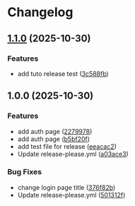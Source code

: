 # Changelog

## [1.1.0](https://github.com/moussouba/release-please-demo/compare/v1.0.0...v1.1.0) (2025-10-30)


### Features

* add tuto release test ([3c588fb](https://github.com/moussouba/release-please-demo/commit/3c588fbcd3c273c6ea3025ad990d2ec53a83599d))

## 1.0.0 (2025-10-30)


### Features

* add auth page ([2279978](https://github.com/moussouba/release-please-demo/commit/227997870183b54bf43b845d6c1dd53ce0a9adde))
* add auth page ([b5bf20f](https://github.com/moussouba/release-please-demo/commit/b5bf20fd3f7313bbdc588fdef96e6dfa2cdf93ce))
* add test file for release ([eeacac2](https://github.com/moussouba/release-please-demo/commit/eeacac207a617a5bfd1593113294b8161fda1735))
* Update release-please.yml ([a03ace3](https://github.com/moussouba/release-please-demo/commit/a03ace3f3aebf4bfd5fe84ac04d6aa3b496e7121))


### Bug Fixes

* change login page title ([376f82b](https://github.com/moussouba/release-please-demo/commit/376f82b8c3150dc711f42f9cfbdea593258ee173))
* Update release-please.yml ([501312f](https://github.com/moussouba/release-please-demo/commit/501312f30434caf4f0cbe0afad409af9f8e022a4))
